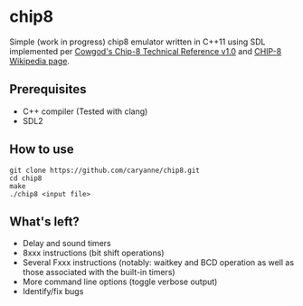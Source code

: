 # chip8
Simple (work in progress) chip8 emulator written in C++11 using SDL implemented per [Cowgod's Chip-8 Technical Reference v1.0](http://devernay.free.fr/hacks/chip8/C8TECH10.HTM#Ex9E) and [CHIP-8 Wikipedia page](https://en.wikipedia.org/wiki/CHIP-8).

## Prerequisites
* C++ compiler (Tested with clang)
* SDL2

## How to use
    git clone https://github.com/caryanne/chip8.git
    cd chip8
    make
    ./chip8 <input file>

## What's left?
* Delay and sound timers
* 8xxx instructions (bit shift operations)
* Several Fxxx instructions (notably: waitkey and BCD operation as well as those associated with the built-in timers)
* More command line options (toggle verbose output)
* Identify/fix bugs
